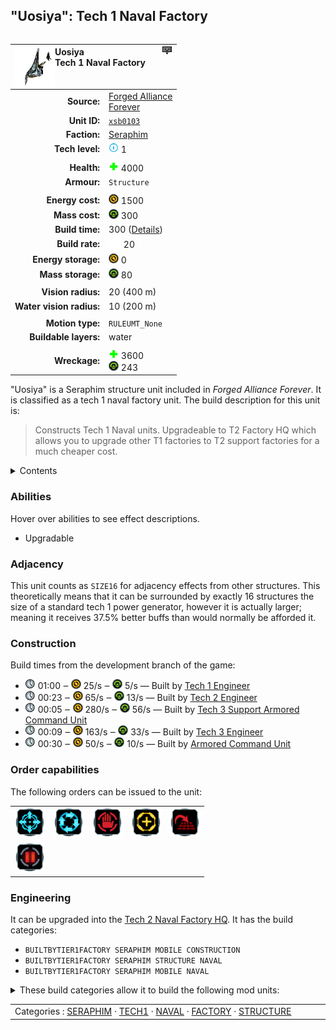 "Uosiya": Tech 1 Naval Factory
----
<table align="right">
    <thead>
        <tr>
            <th align="left" colspan="2">
                <img align="left" src="icons/units/XSB0103_icon.png" title="Uosiya unit icon" /><img align="right" src="icons/strategicicons/icon_factory1_naval_rest.png" title="icon_factory1_naval" />Uosiya<br />Tech 1 Naval Factory
            </th>
        </tr>
    </thead>
    <tbody>
        <tr>
            <td align="right"><strong>Source:</strong></td>
            <td><a href="Forged Alliance Forever">Forged Alliance<br />Forever</a></td>
        </tr>
        <tr>
            <td align="right"><strong>Unit ID:</strong></td>
            <td><a href="https://github.com/FAForever/fa/D:/faf-development/fa/units/XSB0103/XSB0103_unit.bp"><code>xsb0103</code></a></td>
        </tr>
        <tr>
            <td align="right"><strong>Faction:</strong></td>
            <td><a href="_categories.SERAPHIM">Seraphim</a></td>
        </tr>
        <tr>
            <td align="right"><strong>Tech level:</strong></td>
            <td><img src="icons/T1.png" title="Tech 1" /> 1</td>
        </tr>
        <tr><td align="center" colspan="2"></td></tr>
        <tr>
            <td align="right"><strong>Health:</strong></td>
            <td><img src="icons/health.png" title="Health" /> 4000</td>
        </tr>
        <tr>
            <td align="right"><strong>Armour:</strong></td>
            <td><code>Structure</code></td>
        </tr>
        <tr><td align="center" colspan="2"></td></tr>
        <tr>
            <td align="right"><strong>Energy cost:</strong></td>
            <td><img src="icons/energy.png" title="Energy" /> 1500</td>
        </tr>
        <tr>
            <td align="right"><strong>Mass cost:</strong></td>
            <td><img src="icons/mass.png" title="Mass" /> 300</td>
        </tr>
        <tr>
            <td align="right"><strong>Build time:</strong></td>
            <td>300 (<a href="#construction">Details</a>)</td>
        </tr>
        <tr>
            <td align="right"><strong>Build rate:</strong></td>
            <td><img src="icons/build.png" title="Build" /> 20</td>
        </tr>
        <tr>
            <td align="right"><strong>Energy storage:</strong></td>
            <td><img src="icons/energy.png" title="Energy" /> 0</td>
        </tr>
        <tr>
            <td align="right"><strong>Mass storage:</strong></td>
            <td><img src="icons/mass.png" title="Mass" /> 80</td>
        </tr>
        <tr><td align="center" colspan="2"></td></tr>
        <tr>
            <td align="right"><strong>Vision radius:</strong></td>
            <td> <span title="0.40 km, 0.25 mi">20 (400 m)</span></td>
        </tr>
        <tr>
            <td align="right"><strong>Water vision radius:</strong></td>
            <td> <span title="0.20 km, 0.12 mi">10 (200 m)</span></td>
        </tr>
        <tr><td align="center" colspan="2"></td></tr>
        <tr>
            <td align="right"><strong>Motion type:</strong></td>
            <td><code>RULEUMT_None</code></td>
        </tr>
        <tr>
            <td align="right"><strong>Buildable layers:</strong></td>
            <td>water</td>
        </tr>
        <tr><td align="center" colspan="2"></td></tr>
        <tr>
            <td align="right"><strong>Wreckage:</strong></td>
            <td><img src="icons/health.png" title="Health" /> 3600<br /><img src="icons/mass.png" title="Mass" /> 243</td>
        </tr>
    </tbody>
</table>

"Uosiya" is a Seraphim structure unit included in *Forged Alliance Forever*.
It is classified as a tech 1 naval factory unit.
The build description for this unit is:

<blockquote>Constructs Tech 1 Naval units. Upgradeable to T2 Factory HQ which allows you to upgrade other T1 factories to T2 support factories for a much cheaper cost.</blockquote>

<details>
<summary>Contents</summary>

1. – <a href="#abilities">Abilities</a>
2. – <a href="#adjacency">Adjacency</a>
3. – <a href="#construction">Construction</a>
4. – <a href="#order-capabilities">Order capabilities</a>
5. – <a href="#engineering">Engineering</a>
</details>

### Abilities
Hover over abilities to see effect descriptions.

* <span title="Can build a unit to replace itself">Upgradable</span>

### Adjacency
This unit counts as `SIZE16` for adjacency effects from other structures. This theoretically means that it can be surrounded by exactly 16 structures the size of a standard tech 1 power generator, however it is actually larger; meaning it receives 37.5% better buffs than would normally be afforded it. 

### Construction
Build times from the development branch of the game:
* <img src="icons/time.png" title="Time" /> 01:00 ‒ <img src="icons/energy.png" title="Energy" /> 25/s ‒ <img src="icons/mass.png" title="Mass" /> 5/s — Built by <a href="XSL0105">Tech 1 Engineer</a>
* <img src="icons/time.png" title="Time" /> 00:23 ‒ <img src="icons/energy.png" title="Energy" /> 65/s ‒ <img src="icons/mass.png" title="Mass" /> 13/s — Built by <a href="XSL0208">Tech 2 Engineer</a>
* <img src="icons/time.png" title="Time" /> 00:05 ‒ <img src="icons/energy.png" title="Energy" /> 280/s ‒ <img src="icons/mass.png" title="Mass" /> 56/s — Built by <a href="XSL0301">Tech 3 Support Armored Command Unit</a>
* <img src="icons/time.png" title="Time" /> 00:09 ‒ <img src="icons/energy.png" title="Energy" /> 163/s ‒ <img src="icons/mass.png" title="Mass" /> 33/s — Built by <a href="XSL0309">Tech 3 Engineer</a>
* <img src="icons/time.png" title="Time" /> 00:30 ‒ <img src="icons/energy.png" title="Energy" /> 50/s ‒ <img src="icons/mass.png" title="Mass" /> 10/s — Built by <a href="XSL0001">Armored Command Unit</a>

### Order capabilities
The following orders can be issued to the unit:
<table>
<td><img float="left" src="icons/orders/move.png" title="Move" /></td>
<td><img float="left" src="icons/orders/patrol.png" title="Patrol" /></td>
<td><img float="left" src="icons/orders/stop.png" title="Stop" /></td>
<td><img float="left" src="icons/orders/guard.png" title="Assist" /></td>
<td><img float="left" src="icons/orders/stand-ground.png" title="Fire State" /></td>
<tr>
<td><img float="left" src="icons/orders/pause.png" title="Pause Construction
Pause/unpause current construction order" /></td>
</table>

### Engineering
It can be upgraded into the <a href="XSB0203">Tech 2 Naval Factory HQ</a>.
It has the build categories:
* <code>BUILTBYTIER1FACTORY SERAPHIM MOBILE CONSTRUCTION</code>
* <code>BUILTBYTIER1FACTORY SERAPHIM STRUCTURE NAVAL</code>
* <code>BUILTBYTIER1FACTORY SERAPHIM MOBILE NAVAL</code>


<details>
<summary>These build categories allow it to build the following mod units:

</summary>

<table>
    <tr>
        <td><img src="icons/T1.png" title="T1" /></td>
        <td><a href="XSL0105"><img src="icons/units/XSL0105_icon.png" title="Tech 1 Engineer" width="64px" /></a></td>
        <td><a href="XSS0203"><img src="icons/units/XSS0203_icon.png" title="Tech 1 Attack Submarine" width="64px" /></a></td>
        <td><a href="XSS0103"><img src="icons/units/XSS0103_icon.png" title="Tech 1 Frigate" width="64px" /></a></td>
    </tr>
    <tr>
        <td><img src="icons/T2.png" title="T2" /></td>
        <td><a href="ZSB9503"><img src="icons/units/ZSB9503_icon.png" title="Tech 2 Naval Factory" width="64px" /></a></td>
    </tr>
</table>

</details>


<table align="center">
<td width="1215px">Categories : 
<a href="_categories.SERAPHIM">SERAPHIM</a> · 
<a href="_categories.TECH1">TECH1</a> · 
<a href="_categories.NAVAL">NAVAL</a> · 
<a href="_categories.FACTORY">FACTORY</a> · 
<a href="_categories.STRUCTURE">STRUCTURE</a></td>
</table>
